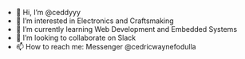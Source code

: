 - 👋 Hi, I’m @ceddyyy
- 👀 I’m interested in Electronics and Craftsmaking
- 🌱 I’m currently learning Web Development and Embedded Systems
- 💞️ I’m looking to collaborate on Slack
- 📫 How to reach me: Messenger @cedricwaynefodulla

<!---
ceddyyy/ceddyyy is a ✨ special ✨ repository because its `README.md` (this file) appears on your GitHub profile.
You can click the Preview link to take a look at your changes.
--->
